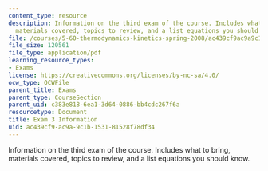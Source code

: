 ```yaml
---
content_type: resource
description: Information on the third exam of the course. Includes what to bring,
  materials covered, topics to review, and a list equations you should know.
file: /courses/5-60-thermodynamics-kinetics-spring-2008/ac439cf9ac9a9c1b153181528f78df34_exam3_info.pdf
file_size: 120561
file_type: application/pdf
learning_resource_types:
- Exams
license: https://creativecommons.org/licenses/by-nc-sa/4.0/
ocw_type: OCWFile
parent_title: Exams
parent_type: CourseSection
parent_uid: c383e818-6ea1-3d64-0886-bb4cdc267f6a
resourcetype: Document
title: Exam 3 Information
uid: ac439cf9-ac9a-9c1b-1531-81528f78df34
---
```

Information on the third exam of the course. Includes what to bring, materials covered, topics to review, and a list equations you should know.